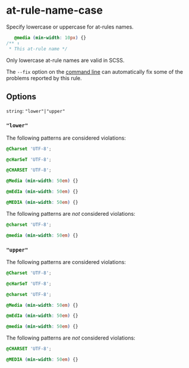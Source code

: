 # at-rule-name-case

Specify lowercase or uppercase for at-rules names.

```css
   @media (min-width: 10px) {}
/** ↑
 * This at-rule name */
```

Only lowercase at-rule names are valid in SCSS.

The `--fix` option on the [command line](../../../docs/user-guide/usage/cli.md#autofixing-errors) can automatically fix some of the problems reported by this rule.

## Options

`string`: `"lower"|"upper"`

### `"lower"`

The following patterns are considered violations:

```css
@Charset 'UTF-8';
```

```css
@cHarSeT 'UTF-8';
```

```css
@CHARSET 'UTF-8';
```

```css
@Media (min-width: 50em) {}
```

```css
@mEdIa (min-width: 50em) {}
```

```css
@MEDIA (min-width: 50em) {}
```

The following patterns are *not* considered violations:

```css
@charset 'UTF-8';
```

```css
@media (min-width: 50em) {}
```

### `"upper"`

The following patterns are considered violations:

```css
@Charset 'UTF-8';
```

```css
@cHarSeT 'UTF-8';
```

```css
@charset 'UTF-8';
```

```css
@Media (min-width: 50em) {}
```

```css
@mEdIa (min-width: 50em) {}
```

```css
@media (min-width: 50em) {}
```

The following patterns are *not* considered violations:

```css
@CHARSET 'UTF-8';
```

```css
@MEDIA (min-width: 50em) {}
```
